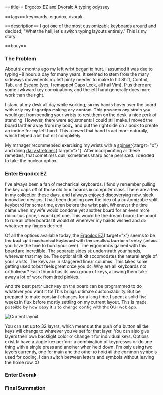 ==title==
Ergodox EZ and Dvorak: A typing odyssey

==tags==
keyboards, ergodox, dvorak

==description==
I got one of the most customizable keyboards around and decided, "What the hell, let's switch typing layouts entirely."
This is my story.

==body==
### The Problem

About six months ago my left wrist began to hurt. I assumed it was due to typing ~8 hours a day for many years.
It seemed to stem from the many sideways movements my left pinky needed to make to hit Shift, Control, Tab, and Escape (yes, I remapped Caps Lock, all hail Vim).
Plus there are some awkward key combinations, and the left hand generally does more work than the right.

I stand at my desk all day while working, so my hands hover over the board with only my fingertips making any contact.
This prevents any strain you would get from bending your wrists to rest them on the desk, a nice perk of standing. 
However, there were adjustments I could still make.
I moved the board farther away from my body, and put the right side on a book to
create an incline for my left hand. This allowed that hand to act more naturally, 
which helped a bit but not completely.

My manager recommended exercising my wrists with a [spinner](https://nsdspinner.com/){:target="x"} and
doing [daily stretches](https://youtu.be/mSZWSQSSEjE){:target="x"}.
After incorporating all these remedies, that sometimes dull, sometimes sharp ache persisted. 
I decided to take the nuclear option.

### Enter Ergodox EZ

I've always been a fan of mechanical keyboards.
I fondly remember pulling the key caps off of those old loud boards in computer class.
There are a few in my collection these days, and I always enjoyed discoverying new, sleek, innovative designs.
I had been drooling over the idea of a customizable split keyboard for some time, even before the wrist pain.
Whenever the time came when my wife would condone yet another board for an even more ridiculous price, I would get one.
This would be the dream board; the board to rule all other boards! 
It would sit wherever my hands wished and do whatever my fingers desired.

Of all the options available today, the [Ergodox EZ](https://ergodox-ez.com/){:target="x"}
seems to be the best split mechanical keyboard with the smallest barrier of entry (unless you have the time to build your own).
The ergonomics gained with this board are incredible.
The separate sides sit underneath your hands, wherever that may be.
The optional tilt kit accomodates the natural angle of your wrists.
The keys are in staggered linear columns. 
This takes some getting used to but feels great once you do.
Why are all keyboards not ortholinear?
Each thumb has its own group of keys, allowing them take away a lot of work from tired pinkies.

And the best part? Each key on the board can be programmed to do whatever you want it to!
This brings ultimate customizability.
But be prepared to make constant changes for a long time.
I spent a solid five weeks in flux before mostly settling on my current layout.
This is made possible by how easy it is to change config with the GUI web app.

<img class="md-image" src="http://localhost:4000/images/ergodox-config.png" alt="Current layout" />

You can set up to 32 layers, which means at the push of a button all the keys will change to whatever you've set for that layer.
You can also give layers their own backlight color or change it for individual keys.
Options exist to have a single key perform a combination of keypresses or do one thing with a single press and another when held down.
I'm only using two layers currently, one for main and the other to hold all the common symbols used for coding.
I can switch between letters and symbols without leaving the home row. :O



### Enter Dvorak


### Final Summation
